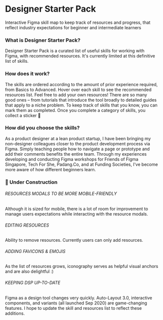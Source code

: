 # Designer Starter Pack
Interactive Figma skill map to keep track of resources and progress, that reflect industry expectations for beginner and intermediate learners

### What is Designer Starter Pack?
Designer Starter Pack is a curated list of useful skills for working with Figma, with recommended resources. It's currently limited at this definitive list of skills. 

### How does it work? 
The skills are ordered according to the amount of prior experience required, from Basics to Advanced. Hover over each skill to see the recommended resources list. Feel free to add your own resources! There are so many good ones – from tutorials that introduce the tool broadly to detailed guides that apply to a niche problem. To keep track of skills that you know, you can mark them as completed. Once you complete a category of skills, you collect a sticker :rainbow:

### How did you choose the skills?
As a product designer at a lean product startup, I have been bringing my non-designer colleagues closer to the product development process via Figma. Simply teaching people how to navigate a page or prototype and add their comments benefits the entire team. Through my experiences developing and conducting Figma workshops for Friends of Figma Singapore, Tech For She, Padang.Co, and at Funding Societies, I've become more aware of how different beginners learn.

### :construction: Under Construction

###### RESOURCES MODALS TO BE MORE MOBILE-FRIENDLY
Although it is sized for mobile, there is a lot of room for improvement to manage users expectations while interacting with the resource modals.

###### EDITING RESOURCES
Ability to remove resources. Currently users can only add resources.

###### ADDING FAVICONS & EMOJIS
As the list of resources grows, iconography serves as helpful visual anchors and are also delightful :) 

###### KEEPING DSP UP-TO-DATE
Figma as a design tool changes very quickly. Auto-Layout 3.0, interactive components, and variants (all launched Sep 2020) are game-changing features. I hope to update the skill and resources list to reflect these additions.
